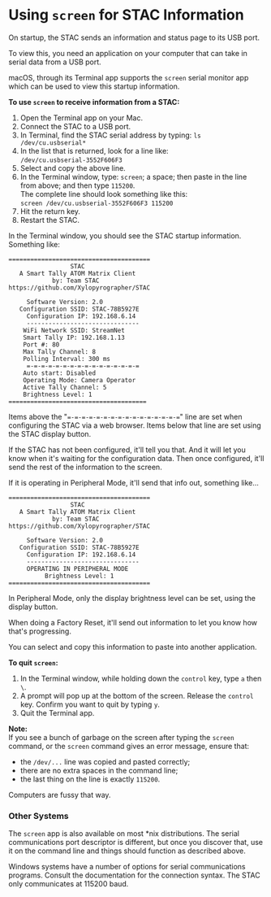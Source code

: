 # Using `screen` for STAC Information

On startup, the STAC sends an information and status page to its USB port.

To view this, you need an application on your computer that can take in serial data from a USB port.

macOS, through its Terminal app supports the `screen` serial monitor app which can be used to view this startup information.

**To use `screen` to receive information from a STAC:**

1. Open the Terminal app on your Mac.
1. Connect the STAC to a USB port.
1. In Terminal, find the STAC serial address by typing:
`ls /dev/cu.usbserial*`
1. In the list that is returned, look for a line like:<br>`/dev/cu.usbserial-3552F606F3`
1. Select and copy the above line.
1. In the Terminal window, type: `screen`; a space; then paste in the line from above; and then type `115200`.<br>The complete line should look something like this:<br>
`screen /dev/cu.usbserial-3552F606F3 115200`
1. Hit the return key.
1. Restart the STAC.

In the Terminal window, you should see the STAC startup information.
Something like:

```
=======================================
                 STAC
   A Smart Tally ATOM Matrix Client
            by: Team STAC
https://github.com/Xylopyrographer/STAC

     Software Version: 2.0
   Configuration SSID: STAC-78B5927E
     Configuration IP: 192.168.6.14
     -------------------------------
    WiFi Network SSID: StreamNet
    Smart Tally IP: 192.168.1.13
    Port #: 80
    Max Tally Channel: 8
    Polling Interval: 300 ms
     =-=-=-=-=-=-=-=-=-=-=-=-=-=-=-=
    Auto start: Disabled
    Operating Mode: Camera Operator
    Active Tally Channel: 5
    Brightness Level: 1
======================================
```
Items above the "`=-=-=-=-=-=-=-=-=-=-=-=-=-=-=-=`" line are set when configuring the STAC via a web browser. Items below that line are set using the STAC display button.

If the STAC has not been configured, it'll tell you that. And it will let you know when it's waiting for the configuration data. Then once configured, it'll send the rest of the information to the screen.

If it is operating in Peripheral Mode, it'll send that info out, something like...

```
=======================================
                 STAC
   A Smart Tally ATOM Matrix Client
            by: Team STAC
https://github.com/Xylopyrographer/STAC

     Software Version: 2.0
   Configuration SSID: STAC-78B5927E
     Configuration IP: 192.168.6.14
     -------------------------------
     OPERATING IN PERIPHERAL MODE
          Brightness Level: 1
=======================================

```
In Peripheral Mode, only the display brightness level can be set, using the display button.

When doing a Factory Reset, it'll send out information to let you know how that's progressing.

You can select and copy this information to paste into another application.

**To quit `screen`:**

1. In the Terminal window, while holding down the `control` key, type `a` then `\`.
1. A prompt will pop up at the bottom of the screen. Release the `control` key. Confirm you want to quit by typing `y`.
1. Quit the Terminal app.

**Note:**<br>
If you see a bunch of garbage on the screen after typing the `screen` command, or the `screen` command gives an error message, ensure that:

* the `/dev/...` line was copied and pasted correctly;
* there are no extra spaces in the command line;
* the last thing on the line is exactly `115200`.

Computers are fussy that way.

### Other Systems

The `screen` app is also available on most *nix distributions. The serial communications port descriptor is different, but once you discover that, use it on the command line and things should function as described above.

Windows systems have a number of options for serial communications programs. Consult the documentation for the connection syntax. The STAC only communicates at 115200 baud.